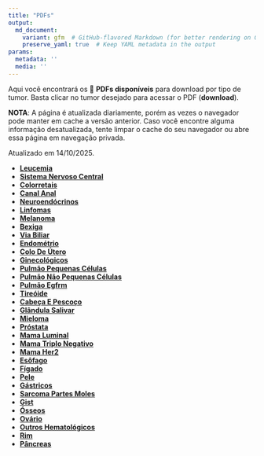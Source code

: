 ```yaml
---
title: "PDFs"
output: 
  md_document:
    variant: gfm  # GitHub-flavored Markdown (for better rendering on GitHub)
    preserve_yaml: true  # Keep YAML metadata in the output
params:
  metadata: ''
  media: ''
---
```


<script async src="https://scripts.simpleanalyticscdn.com/latest.js"></script>

Aqui você encontrará os 📝 **PDFs disponíveis** para download por tipo
de tumor. Basta clicar no tumor desejado para acessar o PDF
(**download**).

**NOTA**: A página é atualizada diariamente, porém as vezes o navegador
pode manter em cache a versão anterior. Caso você encontre alguma
informação desatualizada, tente limpar o cache do seu navegador ou abre
essa página em navegação privada.

Atualizado em 14/10/2025.

- [**Leucemia**](https://coeoralmeds-e768.restdb.io/media/68eddcfa0d20f7250003049e?download=true)
- [**Sistema Nervoso
  Central**](https://coeoralmeds-e768.restdb.io/media/68eddcfb0d20f725000304a1?download=true)
- [**Colorretais**](https://coeoralmeds-e768.restdb.io/media/68eddcfd0d20f725000304a5?download=true)
- [**Canal
  Anal**](https://coeoralmeds-e768.restdb.io/media/68eddcff0d20f725000304a7?download=true)
- [**Neuroendócrinos**](https://coeoralmeds-e768.restdb.io/media/68eddd000d20f725000304a9?download=true)
- [**Linfomas**](https://coeoralmeds-e768.restdb.io/media/68eddd010d20f725000304ab?download=true)
- [**Melanoma**](https://coeoralmeds-e768.restdb.io/media/68eddd020d20f725000304ad?download=true)
- [**Bexiga**](https://coeoralmeds-e768.restdb.io/media/68eddd030d20f725000304af?download=true)
- [**Via
  Biliar**](https://coeoralmeds-e768.restdb.io/media/68eddd040d20f725000304b1?download=true)
- [**Endométrio**](https://coeoralmeds-e768.restdb.io/media/68eddd050d20f725000304b3?download=true)
- [**Colo De
  Útero**](https://coeoralmeds-e768.restdb.io/media/68eddd060d20f725000304b5?download=true)
- [**Ginecológicos**](https://coeoralmeds-e768.restdb.io/media/68eddd080d20f725000304b7?download=true)
- [**Pulmão Pequenas
  Células**](https://coeoralmeds-e768.restdb.io/media/68eddd090d20f725000304bd?download=true)
- [**Pulmão Não Pequenas
  Células**](https://coeoralmeds-e768.restdb.io/media/68eddd0a0d20f725000304bf?download=true)
- [**Pulmão
  Egfrm**](https://coeoralmeds-e768.restdb.io/media/68eddd0b0d20f725000304c1?download=true)
- [**Tireóide**](https://coeoralmeds-e768.restdb.io/media/68eddd0d0d20f725000304c5?download=true)
- [**Cabeça E
  Pescoço**](https://coeoralmeds-e768.restdb.io/media/68eddd0f0d20f725000304c7?download=true)
- [**Glândula
  Salivar**](https://coeoralmeds-e768.restdb.io/media/68eddd100d20f725000304c9?download=true)
- [**Mieloma**](https://coeoralmeds-e768.restdb.io/media/68eddd110d20f725000304cb?download=true)
- [**Próstata**](https://coeoralmeds-e768.restdb.io/media/68eddd120d20f725000304cd?download=true)
- [**Mama
  Luminal**](https://coeoralmeds-e768.restdb.io/media/68eddd160d20f725000304d2?download=true)
- [**Mama Triplo
  Negativo**](https://coeoralmeds-e768.restdb.io/media/68eddd170d20f725000304d4?download=true)
- [**Mama
  Her2**](https://coeoralmeds-e768.restdb.io/media/68eddd180d20f725000304d6?download=true)
- [**Esôfago**](https://coeoralmeds-e768.restdb.io/media/68eddd190d20f725000304d8?download=true)
- [**Fígado**](https://coeoralmeds-e768.restdb.io/media/68eddd1a0d20f725000304d9?download=true)
- [**Pele**](https://coeoralmeds-e768.restdb.io/media/68eddd1b0d20f725000304db?download=true)
- [**Gástricos**](https://coeoralmeds-e768.restdb.io/media/68eddd1c0d20f725000304dd?download=true)
- [**Sarcoma Partes
  Moles**](https://coeoralmeds-e768.restdb.io/media/68eddd1e0d20f725000304df?download=true)
- [**Gist**](https://coeoralmeds-e768.restdb.io/media/68eddd1f0d20f725000304e1?download=true)
- [**Ósseos**](https://coeoralmeds-e768.restdb.io/media/68eddd200d20f725000304e3?download=true)
- [**Ovário**](https://coeoralmeds-e768.restdb.io/media/68eddd210d20f725000304e5?download=true)
- [**Outros
  Hematológicos**](https://coeoralmeds-e768.restdb.io/media/68eddd230d20f725000304e7?download=true)
- [**Rim**](https://coeoralmeds-e768.restdb.io/media/68eddd240d20f725000304e9?download=true)
- [**Pâncreas**](https://coeoralmeds-e768.restdb.io/media/68eddd250d20f725000304ec?download=true)
